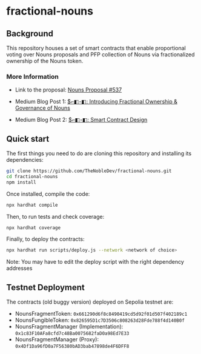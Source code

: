 # fractional-nouns

## Background

This repository houses a set of smart contracts that enable proportional voting over Nouns proposals and PFP collection of Nouns via fractionalized ownership of the Nouns token.

### More Information

- Link to the proposal: [Nouns Proposal #537](https://nouns.wtf/vote/537)

- Medium Blog Post 1: [$⌐◧-◧: Introducing Fractional Ownership & Governance of Nouns](https://medium.com/@NobleDev/introducing-fractional-ownership-governance-of-nouns-ddebe817b2f0)

- Medium Blog Post 2: [$⌐◧-◧: Smart Contract Design](https://medium.com/@NobleDev/smart-contract-design-535d45132995)

## Quick start

The first things you need to do are cloning this repository and installing its dependencies:

```sh
git clone https://github.com/TheNobleDev/fractional-nouns.git
cd fractional-nouns
npm install
```

Once installed, compile the code:

```sh
npx hardhat compile
```

Then, to run tests and check coverage:

```sh
npx hardhat coverage
```

Finally, to deploy the contracts:

```sh
npx hardhat run scripts/deploy.js --network <network of choice>
```

Note: You may have to edit the deploy script with the right dependency addresses

## Testnet Deployment

The contracts (old buggy version) deployed on Sepolia testnet are:

- NounsFragmentToken: `0x661290d6f8c8490419cd5d92f01d507f402189c1`
- NounsFungibleToken: `0x826595D1c7D3506c808263d28Fde788f4d140B0f`
- NounsFragmentManager (Implementation): `0x1c83F10AFa8cfd7c48Ba0075682faD0a98Ed7E33`
- NounsFragmentManager (Proxy): `0x4Df1Da96fD0a7F56380bAD3bab47898de4F6DFF8`
